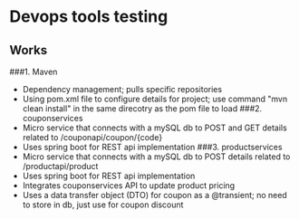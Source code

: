 # Devops tools testing
## Works
###1. Maven
- Dependency management; pulls specific repositories
- Using pom.xml file to configure details for project; use command "mvn clean install" in the same direcotry as the pom file to load
###2. couponservices
- Micro service that connects with a mySQL db to POST and GET details related to /couponapi/coupon/{code}
- Uses spring boot for REST api implementation
###3. productservices
- Micro service that connects with a mySQL db to POST details related to /productapi/product
- Uses spring boot for REST api implementation
- Integrates couponservices API to update product pricing
- Uses a data transfer object (DTO) for coupon as a @transient; no need to store in db, just use for coupon discount

